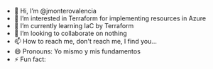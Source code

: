 - 👋 Hi, I’m @jmonterovalencia
- 👀 I’m interested in Terraform for implementing resources in Azure
- 🌱 I’m currently learning IaC by Terraform 
- 💞️ I’m looking to collaborate on nothing
- 📫 How to reach me, don't reach me, I find you...
- 😄 Pronouns: Yo mismo y mis fundamentos
- ⚡ Fun fact: 

<!---
jmonterovalencia/jmonterovalencia is a ✨ special ✨ repository because its `README.md` (this file) appears on your GitHub profile.
You can click the Preview link to take a look at your changes.
--->
